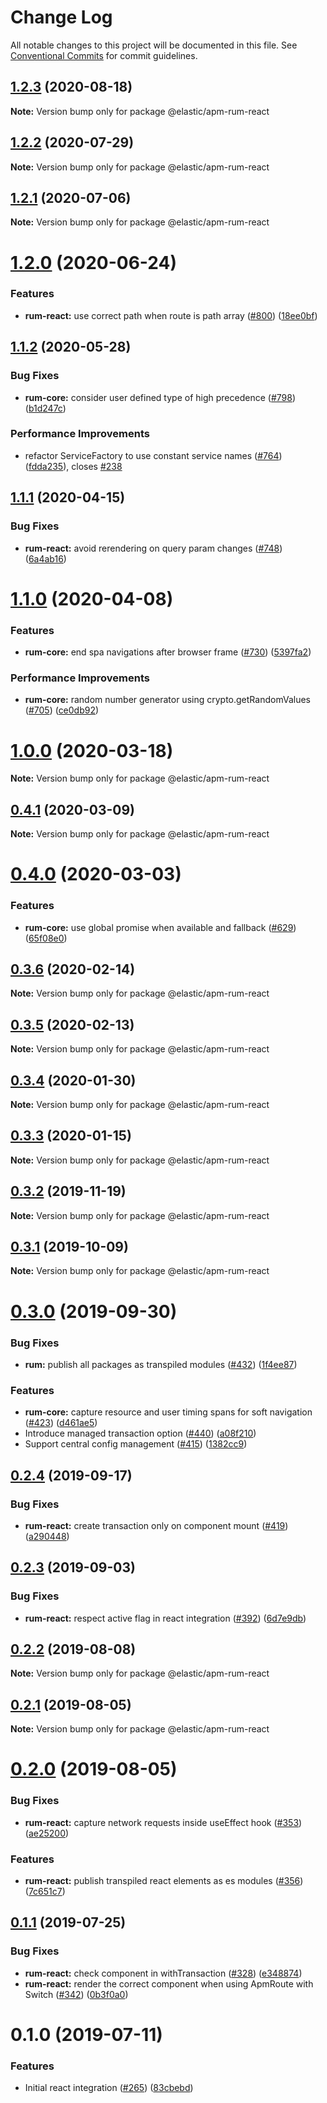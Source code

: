 # Change Log

All notable changes to this project will be documented in this file.
See [Conventional Commits](https://conventionalcommits.org) for commit guidelines.

## [1.2.3](https://github.com/elastic/apm-agent-rum-js/compare/@elastic/apm-rum-react@1.2.2...@elastic/apm-rum-react@1.2.3) (2020-08-18)

**Note:** Version bump only for package @elastic/apm-rum-react





## [1.2.2](https://github.com/elastic/apm-agent-rum-js/compare/@elastic/apm-rum-react@1.2.1...@elastic/apm-rum-react@1.2.2) (2020-07-29)

**Note:** Version bump only for package @elastic/apm-rum-react





## [1.2.1](https://github.com/elastic/apm-agent-rum-js/compare/@elastic/apm-rum-react@1.2.0...@elastic/apm-rum-react@1.2.1) (2020-07-06)

**Note:** Version bump only for package @elastic/apm-rum-react





# [1.2.0](https://github.com/elastic/apm-agent-rum-js/compare/@elastic/apm-rum-react@1.1.2...@elastic/apm-rum-react@1.2.0) (2020-06-24)


### Features

* **rum-react:** use correct path when route is path array ([#800](https://github.com/elastic/apm-agent-rum-js/issues/800)) ([18ee0bf](https://github.com/elastic/apm-agent-rum-js/commit/18ee0bf28a8896975c940442f67a99e11089f41e))





## [1.1.2](https://github.com/elastic/apm-agent-rum-js/compare/@elastic/apm-rum-react@1.1.1...@elastic/apm-rum-react@1.1.2) (2020-05-28)


### Bug Fixes

* **rum-core:** consider user defined type of high precedence ([#798](https://github.com/elastic/apm-agent-rum-js/issues/798)) ([b1d247c](https://github.com/elastic/apm-agent-rum-js/commit/b1d247c3654978187e9491079208c18267161e98))


### Performance Improvements

* refactor ServiceFactory to use constant service names ([#764](https://github.com/elastic/apm-agent-rum-js/issues/764)) ([fdda235](https://github.com/elastic/apm-agent-rum-js/commit/fdda23555b418166727d85f143e84a16079d83e6)), closes [#238](https://github.com/elastic/apm-agent-rum-js/issues/238)





## [1.1.1](https://github.com/elastic/apm-agent-rum-js/compare/@elastic/apm-rum-react@1.1.0...@elastic/apm-rum-react@1.1.1) (2020-04-15)


### Bug Fixes

* **rum-react:** avoid rerendering on query param changes ([#748](https://github.com/elastic/apm-agent-rum-js/issues/748)) ([6a4ab16](https://github.com/elastic/apm-agent-rum-js/commit/6a4ab16e283dbed89d05327a6ad068360857e2cb))





# [1.1.0](https://github.com/elastic/apm-agent-rum-js/compare/@elastic/apm-rum-react@1.0.0...@elastic/apm-rum-react@1.1.0) (2020-04-08)


### Features

* **rum-core:** end spa navigations after browser frame ([#730](https://github.com/elastic/apm-agent-rum-js/issues/730)) ([5397fa2](https://github.com/elastic/apm-agent-rum-js/commit/5397fa22eb88c080f7a6d07ef5b89dfefc572fb3))


### Performance Improvements

* **rum-core:** random number generator using crypto.getRandomValues ([#705](https://github.com/elastic/apm-agent-rum-js/issues/705)) ([ce0db92](https://github.com/elastic/apm-agent-rum-js/commit/ce0db92d1ba057def0c81595340de4e9e59c4872))





# [1.0.0](https://github.com/elastic/apm-agent-rum-js/compare/@elastic/apm-rum-react@0.4.1...@elastic/apm-rum-react@1.0.0) (2020-03-18)

**Note:** Version bump only for package @elastic/apm-rum-react





## [0.4.1](https://github.com/elastic/apm-agent-rum-js/compare/@elastic/apm-rum-react@0.4.0...@elastic/apm-rum-react@0.4.1) (2020-03-09)

**Note:** Version bump only for package @elastic/apm-rum-react





# [0.4.0](https://github.com/elastic/apm-agent-rum-js/compare/@elastic/apm-rum-react@0.3.6...@elastic/apm-rum-react@0.4.0) (2020-03-03)


### Features

* **rum-core:** use global promise when available and fallback ([#629](https://github.com/elastic/apm-agent-rum-js/issues/629)) ([65f08e0](https://github.com/elastic/apm-agent-rum-js/commit/65f08e06d2819a5ba76f476d9a4bc1dfd7fe788b))





## [0.3.6](https://github.com/elastic/apm-agent-rum-js/compare/@elastic/apm-rum-react@0.3.5...@elastic/apm-rum-react@0.3.6) (2020-02-14)

**Note:** Version bump only for package @elastic/apm-rum-react





## [0.3.5](https://github.com/elastic/apm-agent-rum-js/compare/@elastic/apm-rum-react@0.3.4...@elastic/apm-rum-react@0.3.5) (2020-02-13)

**Note:** Version bump only for package @elastic/apm-rum-react





## [0.3.4](https://github.com/elastic/apm-agent-rum-js/compare/@elastic/apm-rum-react@0.3.3...@elastic/apm-rum-react@0.3.4) (2020-01-30)

**Note:** Version bump only for package @elastic/apm-rum-react





## [0.3.3](https://github.com/elastic/apm-agent-rum-js/compare/@elastic/apm-rum-react@0.3.2...@elastic/apm-rum-react@0.3.3) (2020-01-15)

**Note:** Version bump only for package @elastic/apm-rum-react





## [0.3.2](https://github.com/elastic/apm-agent-rum-js/compare/@elastic/apm-rum-react@0.3.1...@elastic/apm-rum-react@0.3.2) (2019-11-19)

**Note:** Version bump only for package @elastic/apm-rum-react





## [0.3.1](https://github.com/elastic/apm-agent-rum-js/compare/@elastic/apm-rum-react@0.3.0...@elastic/apm-rum-react@0.3.1) (2019-10-09)

**Note:** Version bump only for package @elastic/apm-rum-react





# [0.3.0](https://github.com/elastic/apm-agent-rum-js/compare/@elastic/apm-rum-react@0.2.4...@elastic/apm-rum-react@0.3.0) (2019-09-30)


### Bug Fixes

* **rum:** publish all packages as transpiled modules ([#432](https://github.com/elastic/apm-agent-rum-js/issues/432)) ([1f4ee87](https://github.com/elastic/apm-agent-rum-js/commit/1f4ee87))


### Features

* **rum-core:** capture resource and user timing spans for soft navigation ([#423](https://github.com/elastic/apm-agent-rum-js/issues/423)) ([d461ae5](https://github.com/elastic/apm-agent-rum-js/commit/d461ae5))
* Introduce managed transaction option ([#440](https://github.com/elastic/apm-agent-rum-js/issues/440)) ([a08f210](https://github.com/elastic/apm-agent-rum-js/commit/a08f210))
* Support central config management ([#415](https://github.com/elastic/apm-agent-rum-js/issues/415)) ([1382cc9](https://github.com/elastic/apm-agent-rum-js/commit/1382cc9))





## [0.2.4](https://github.com/elastic/apm-agent-rum-js/compare/@elastic/apm-rum-react@0.2.3...@elastic/apm-rum-react@0.2.4) (2019-09-17)


### Bug Fixes

* **rum-react:** create transaction only on component mount ([#419](https://github.com/elastic/apm-agent-rum-js/issues/419)) ([a290448](https://github.com/elastic/apm-agent-rum-js/commit/a290448))





## [0.2.3](https://github.com/elastic/apm-agent-rum-js/compare/@elastic/apm-rum-react@0.2.2...@elastic/apm-rum-react@0.2.3) (2019-09-03)


### Bug Fixes

* **rum-react:** respect active flag in react integration ([#392](https://github.com/elastic/apm-agent-rum-js/issues/392)) ([6d7e9db](https://github.com/elastic/apm-agent-rum-js/commit/6d7e9db))





## [0.2.2](https://github.com/elastic/apm-agent-rum-js/compare/@elastic/apm-rum-react@0.2.1...@elastic/apm-rum-react@0.2.2) (2019-08-08)

**Note:** Version bump only for package @elastic/apm-rum-react





## [0.2.1](https://github.com/elastic/apm-agent-rum-js/compare/@elastic/apm-rum-react@0.2.0...@elastic/apm-rum-react@0.2.1) (2019-08-05)

**Note:** Version bump only for package @elastic/apm-rum-react





# [0.2.0](https://github.com/elastic/apm-agent-rum-js/compare/@elastic/apm-rum-react@0.1.1...@elastic/apm-rum-react@0.2.0) (2019-08-05)


### Bug Fixes

* **rum-react:** capture network requests inside useEffect hook ([#353](https://github.com/elastic/apm-agent-rum-js/issues/353)) ([ae25200](https://github.com/elastic/apm-agent-rum-js/commit/ae25200))


### Features

* **rum-react:** publish transpiled react elements as es modules ([#356](https://github.com/elastic/apm-agent-rum-js/issues/356)) ([7c651c7](https://github.com/elastic/apm-agent-rum-js/commit/7c651c7))





## [0.1.1](https://github.com/elastic/apm-agent-rum-js/compare/@elastic/apm-rum-react@0.1.0...@elastic/apm-rum-react@0.1.1) (2019-07-25)


### Bug Fixes

* **rum-react:** check component in withTransaction ([#328](https://github.com/elastic/apm-agent-rum-js/issues/328)) ([e348874](https://github.com/elastic/apm-agent-rum-js/commit/e348874))
* **rum-react:** render the correct component when using ApmRoute with Switch ([#342](https://github.com/elastic/apm-agent-rum-js/issues/342)) ([0b3f0a0](https://github.com/elastic/apm-agent-rum-js/commit/0b3f0a0))





# 0.1.0 (2019-07-11)


### Features

* Initial react integration ([#265](https://github.com/elastic/apm-agent-rum-js/issues/265)) ([83cbebd](https://github.com/elastic/apm-agent-rum-js/commit/83cbebd))
